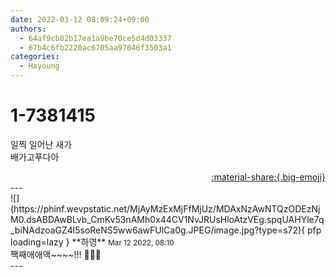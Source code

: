 ```yaml
---
date: 2022-03-12 08:09:24+09:00
authors:
  - 64af9cb82b17ea1a9be70ce5d4d03337
  - 67b4c6fb2220ac6705aa97046f3503a1
categories:
  - Hayoung
---
```


# 1-7381415

<div class="post-container" markdown="1">
<div class="content-container md-sidebar__scrollwrap" markdown="1">

일찍 일어난 새가<br>배가고푸다아

</div>
</div>

<div style="text-align: right;" markdown="1">
<a href="https://weverse.io/fromis9/fanpost/1-7381415" style="text-align: right;">:material-share:{.big-emoji}</a>
</div>
---

<div class="comments-container md-sidebar__scrollwrap" markdown="1">
<div class="comment" markdown="1">
<div class='id-container' markdown="1">
![](https://phinf.wevpstatic.net/MjAyMzExMjFfMjUz/MDAxNzAwNTQzODEzNjM0.dsABDAwBLvb_CmKv53nAMh0x44CV1NvJRUsHloAtzVEg.spqUAHYle7q_biNAdzoaGZ4l5soReNS5ww6awFUlCa0g.JPEG/image.jpg?type=s72){ pfp loading=lazy }
**<span class="artist">하영</span>** <small>Mar 12 2022, 08:10</small><br>
</div>
<div class='comment-body' markdown="1">
짹째애애액~~~~!!! 🍕🍕🍕
</div>
</div>
</div>
---
